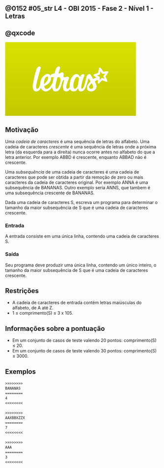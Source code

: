 ## @0152 #05_str L4 - OBI 2015 - Fase 2 - Nível 1 - Letras
## @qxcode

![](capa.png)

## Motivação

Uma _cadeia de caracteres_ é uma sequência de letras do alfabeto. Uma cadeia de caracteres _crescente_ é uma sequência de letras onde a próxima letra (da esquerda para a direita) nunca ocorre antes no alfabeto do que a letra anterior. Por exemplo ABBD é crescente, enquanto ABBAD não é crescente.

Uma _subsequência_ de uma cadeia de caracteres é uma cadeia de caracteres que pode ser obtida a partir da remoção de zero ou mais caracteres da cadeia de caracteres original. Por exemplo ANNA é uma subsequência de BANANAS. Outro exemplo seria ANNS, que tambem é uma subsequência crescente de BANANAS.

Dada uma cadeia de caracteres S, escreva um programa para determinar o tamanho da maior subsequência de S que é uma cadeia de caracteres crescente.

### Entrada

A entrada consiste em uma única linha, contendo uma cadeia de caracteres S.

### Saída

Seu programa deve produzir uma única linha, contendo um único inteiro, o tamanho da maior subsequência de S que é uma cadeia de caracteres crescente.

## Restrições

*   A cadeia de caracteres de entrada contém letras maiúsculas do alfabeto, de A até Z.
*   1 ≤ comprimento(S) ≤ 3 x 105.

## Informações sobre a pontuação

*   Em um conjunto de casos de teste valendo 20 pontos: comprimento(S) ≤ 20.
*   Em um conjunto de casos de teste valendo 30 pontos: comprimento(S) ≤ 3000.

## Exemplos

```
>>>>>>>>
BANANAS
========
4
<<<<<<<<

>>>>>>>>
AAXBBXZZX
========
7
<<<<<<<<

>>>>>>>>
AAA
========
3
<<<<<<<<
```

#

<!---
>>>>>>>> 01
LDAPJFUCKKNCJFDRYKOO
========
7
<<<<<<<<

>>>>>>>> 02
AZZZZAAAAZAZZAZZZAZA
========
12
<<<<<<<<

>>>>>>>> 03
ZAZZZZZZZZZZAZZZAZZZ
========
17
<<<<<<<<

>>>>>>>> 04
ZAAAZZZAAAAZAAZAZZAA
========
12
<<<<<<<<

>>>>>>>> 05
VSNNPBZDIIJEDJYOSHSH
========
9
<<<<<<<<

>>>>>>>> 06
OMDURMSZYZEYTWQZRPVQ
========
6
<<<<<<<<


>>>>>>>> 07
PIRCHIRKSEUOKCBBOCMC
========
6
<<<<<<<<

>>>>>>>> 08
VHOGWMFNOBTJRXSRMVVK
========
8
<<<<<<<<

>>>>>>>> 09
ASYHGLIRVWSFYDBAAPJY
========
8
<<<<<<<<

>>>>>>>> 10
TPNETFUVCKKLJMDMKKZC
========
8
<<<<<<<<

>>>>>>>> 11
NPONLLXMRFOUPTRAXZTZ
========
9
<<<<<<<<

>>>>>>>> 12
ABCDEFGHIJKLMNOPQRST
========
20
<<<<<<<<

>>>>>>>> 13
AZZZAAZZAAAZAZAZAZAZ
========
11
<<<<<<<<
--->